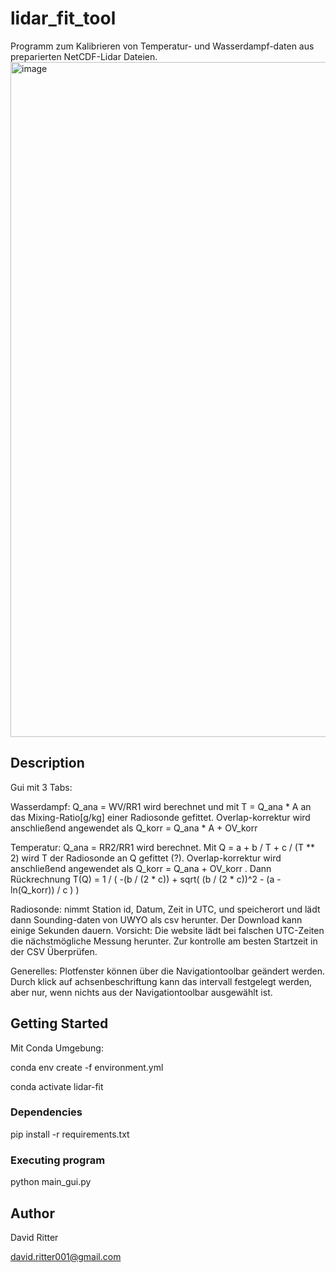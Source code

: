 # lidar_fit_tool

Programm zum Kalibrieren von Temperatur- und Wasserdampf-daten aus preparierten NetCDF-Lidar Dateien.
<img width="1920" height="1080" alt="image" src="https://github.com/user-attachments/assets/17f9a6fe-f43c-454b-9244-946903c1847d" />


## Description

Gui mit 3 Tabs:

Wasserdampf: Q_ana = WV/RR1 wird berechnet und mit T = Q_ana * A an das Mixing-Ratio[g/kg] einer Radiosonde gefittet.
    Overlap-korrektur wird anschließend angewendet als Q_korr = Q_ana * A + OV_korr

Temperatur: Q_ana = RR2/RR1 wird berechnet. Mit Q = a + b / T + c / (T ** 2) wird T der Radiosonde an Q gefittet (?). 
    Overlap-korrektur wird anschließend angewendet als Q_korr = Q_ana + OV_korr . Dann Rückrechnung T(Q) = 1 / ( -(b / (2 * c)) + sqrt( (b / (2 * c))^2 - (a - ln(Q_korr)) / c ) )

Radiosonde:
    nimmt Station id, Datum, Zeit in UTC, und speicherort und lädt dann Sounding-daten von UWYO als csv herunter. Der Download kann einige Sekunden dauern.
    Vorsicht: Die website lädt bei falschen UTC-Zeiten die nächstmögliche Messung herunter. Zur kontrolle am besten Startzeit in der CSV Überprüfen.

Generelles:
    Plotfenster können über die Navigationtoolbar geändert werden. Durch klick auf achsenbeschriftung kann das intervall festgelegt werden, aber nur, wenn nichts aus der Navigationtoolbar ausgewählt ist. 

## Getting Started

Mit Conda Umgebung:

conda env create -f environment.yml

conda activate lidar-fit

### Dependencies

pip install -r requirements.txt

### Executing program

python main_gui.py

## Author

David Ritter

david.ritter001@gmail.com


